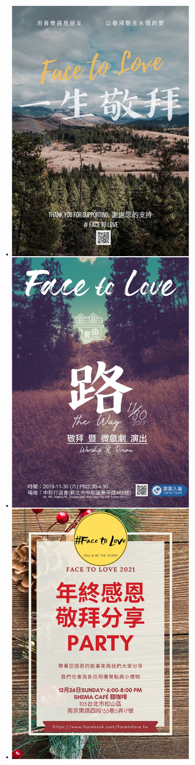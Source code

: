 <!---
如欲新增新的活動訊息, 參照下列三個步驟:

1. 製作圖檔
  1.1 將海報圖檔改成這個尺寸: 1024 × 1449, 72dpi
  1.2 將圖檔上傳至 tinypng.com 縮小並下載
  1.3 將壓縮好的圖檔上傳至 /events. 名稱建議活動日期方便管理, 例如 2025-05-02.jpg

2. 以此格式新增條目在下:

- [![圖片說明](./events/圖檔.jpg)](連結)

--->

- [![一生敬拜](./events/2019-02-16.jpg)](https://www.facebook.com/share/v/1RVZ7kCzN6/)
- [![路](./events/2019-11-30.jpg)](https://www.facebook.com/share/v/14ExUm7uyd/)
- [![年終感恩聚](./events/2021-12-26.jpg)](https://www.facebook.com/share/p/14fJLJTbEj/)

